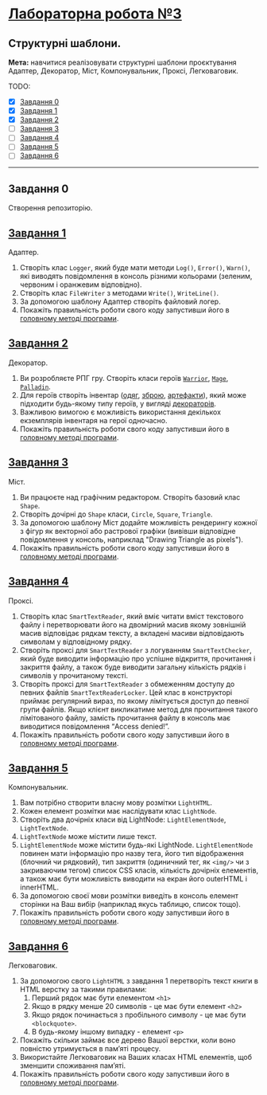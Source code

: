 # [Лабораторна робота №3](https://learn.ztu.edu.ua/mod/assign/view.php?id=201666)

## Структурні шаблони.

**Мета:** навчитися реалізовувати структурні шаблони проєктування Адаптер, Декоратор, Міст, Компонувальник,
Проксі, Легковаговик.

TODO:
- [x] [Завдання 0](#user-content-завдання-0)
- [x] [Завдання 1](#user-content-завдання-1)
- [x] [Завдання 2](#user-content-завдання-2)
- [ ] [Завдання 3](#user-content-завдання-3)
- [ ] [Завдання 4](#user-content-завдання-4)
- [ ] [Завдання 5](#user-content-завдання-5)
- [ ] [Завдання 6](#user-content-завдання-6)

---

## Завдання 0

Створення репозиторію.

## [Завдання 1](AdapterLibrary)

Адаптер.

1. Створіть клас `Logger`, який буде мати методи `Log()`,
   `Error()`, `Warn()`, які виводять повідомлення в консоль різними
   кольорами (зеленим, червоним і оранжевим відповідно).
2. Створіть клас `FileWriter` з методами `Write()`, `WriteLine()`.
3. За допомогою шаблону Адаптер створіть файловий логер.
4. Покажіть правильність роботи свого коду запустивши його в
   [головному методі програми](ConsoleApp/Program.cs#L34).

## [Завдання 2](DecoratorLibrary)

Декоратор.

1. Ви розробляєте РПГ гру. Створіть класи героїв [`Warrior`](DecoratorLibrary/Warrior.cs), 
   [`Mage`](DecoratorLibrary/Mage.cs), [`Palladin`](DecoratorLibrary/Palladin.cs).
2. Для героїв створіть інвентар ([одяг](DecoratorLibrary/Armor.cs), [зброю](DecoratorLibrary/Weapon.cs), 
   [артефакти](DecoratorLibrary/Artifact.cs)), який може підходити будь-якому типу героїв, у вигляді
   [декораторів](DecoratorLibrary/BaseItem.cs).
3. Важливою вимогою є можливість використання декількох
   екземплярів інвентаря на герої одночасно.
4. Покажіть правильність роботи свого коду запустивши його в
   [головному методі програми](ConsoleApp/Program.cs#L46).

## [Завдання 3](BridgeLibrary)

Міст.

1. Ви працюєте над графічним редактором. Створіть базовий
   клас `Shape`.
2. Створіть дочірні до `Shape` класи, `Circle`, `Square`, `Triangle`.
3. За допомогою шаблону Міст додайте можливість рендерингу
   кожної з фігур як векторної або растрової графіки (вивівши
   відповідне повідомлення у консоль, наприклад "Drawing Triangle
   as pixels").
4. Покажіть правильність роботи свого коду запустивши його в
   [головному методі програми](ConsoleApp/Program.cs#L0).

## [Завдання 4](ProxyLibrary)

Проксі.

1. Створіть клас `SmartTextReader`, який вміє читати вміст
   текстового файлу і перетворювати його на двомірний масив якому
   зовнішній масив відповідає рядкам тексту, а вкладені масиви
   відповідають символам у відповідному рядку.
2. Створіть проксі для `SmartTextReader` з логуванням
   `SmartTextChecker`, який буде виводити інформацію про успішне
   відкриття, прочитання і закриття файлу, а також буде виводити
   загальну кількість рядків і символів у прочитаному тексті.
3. Створіть проксі для `SmartTextReader` з обмеженням доступу
   до певних файлів `SmartTextReaderLocker`. Цей клас в конструкторі
   приймає регулярний вираз, по якому лімітується доступ до певної
   групи файлів. Якщо клієнт викликатиме метод для прочитання
   такого лімітованого файлу, замість прочитання файлу в консоль
   має виводитися повідомлення “Access denied!”.
4. Покажіть правильність роботи свого коду запустивши його в
   [головному методі програми](ConsoleApp/Program.cs#L0).

## [Завдання 5](CompositeLibrary)

Компонувальник.

1. Вам потрібно створити власну мову розмітки `LightHTML`.
2. Кожен елемент розмітки має наслідувати клас `LightNode`.
3. Створіть два дочірніх класи від LightNode: `LightElementNode`, `LightTextNode`.
4. `LightTextNode` може містити лише текст.
5. `LightElementNode` може містити будь-які LightNode.
   `LightElementNode` повинен мати інформацію про назву тега, його
   тип відображення (блочний чи рядковий), тип закриття (одиничний
   тег, як `<img/>` чи з закриваючим тегом) список CSS класів,
   кількість дочірніх елементів, а також має бути можливість виводити
   на екран його outerHTML і innerHTML.
6. За допомогою своєї мови розмітки виведіть в консоль
   елемент сторінки на Ваш вибір (наприклад якусь таблицю, список
   тощо).
7. Покажіть правильність роботи свого коду запустивши його в
   [головному методі програми](ConsoleApp/Program.cs#L0).

## [Завдання 6](FlyweightLibrary)

Легковаговик.

1. За допомогою свого `LightHTML` з завдання 1 перетворіть
   текст книги в HTML верстку за такими правилами:
   1. Перший рядок має бути елементом `<h1>`
   2. Якщо в рядку менше 20 символів - це має бути елемент
      `<h2>`
   3. Якщо рядок починається з пробільного символу - це має
      бути `<blockquote>`.
   4. В будь-якому іншому випадку - елемент `<p>`
2. Покажіть скільки займає все дерево Вашої верстки, коли воно
   повністю утримується в памʼяті процесу.
3. Використайте Легковаговик на Ваших класах HTML
   елементів, щоб зменшити споживання памʼяті.
4. Покажіть правильність роботи свого коду запустивши його в
   [головному методі програми](ConsoleApp/Program.cs#L0).
